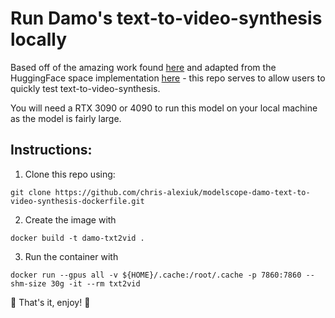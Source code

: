 # Run Damo's text-to-video-synthesis locally

Based off of the amazing work found [here](https://modelscope.cn/models/damo/text-to-video-synthesis/summary) and adapted from the HuggingFace space implementation [here](https://huggingface.co/spaces/damo-vilab/modelscope-text-to-video-synthesis) - this repo serves to allow users to quickly test text-to-video-synthesis.

You will need a RTX 3090 or 4090 to run this model on your local machine as the model is fairly large.

## Instructions:

1. Clone this repo using: 

`git clone https://github.com/chris-alexiuk/modelscope-damo-text-to-video-synthesis-dockerfile.git`


2. Create the image with 

`docker build -t damo-txt2vid .`


3. Run the container with 

`docker run --gpus all -v ${HOME}/.cache:/root/.cache -p 7860:7860 --shm-size 30g -it --rm txt2vid`

:tada: That's it, enjoy! :tada:

